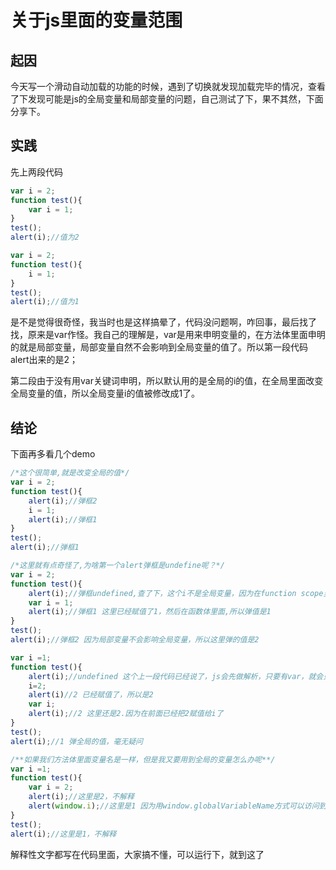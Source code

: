 # 关于js里面的变量范围

## 起因
今天写一个滑动自动加载的功能的时候，遇到了切换就发现加载完毕的情况，查看了下发现可能是js的全局变量和局部变量的问题，自己测试了下，果不其然，下面分享下。

## 实践
先上两段代码

``` javascript
var i = 2;
function test(){
	var i = 1;
}
test();
alert(i);//值为2
```

``` javascript
var i = 2;
function test(){
	i = 1;
}
test();
alert(i);//值为1
```

是不是觉得很奇怪，我当时也是这样搞晕了，代码没问题啊，咋回事，最后找了找，原来是var作怪。我自己的理解是，var是用来申明变量的，在方法体里面申明的就是局部变量，局部变量自然不会影响到全局变量的值了。所以第一段代码alert出来的是2；

第二段由于没有用var关键词申明，所以默认用的是全局的i的值，在全局里面改变全局变量的值，所以全局变量i的值被修改成1了。

## 结论

下面再多看几个demo

``` javascript
/*这个很简单,就是改变全局的值*/
var i = 2;
function test(){
	alert(i);//弹框2
	i = 1;
	alert(i);//弹框1
}
test();
alert(i);//弹框1
```

``` javascript
/*这里就有点奇怪了,为啥第一个alert弹框是undefine呢？*/
var i = 2;
function test(){
	alert(i);//弹框undefined,查了下，这个i不是全局变量，因为在function scope里已经声明了，var i = 1;所以全局的i被覆盖了，这说明了js在执行前会对整个脚本文件的定义部分做完整分析，所以在test()函数执行前，函数体中的变量i都已经被指向了内部的局部变量，而不是指向外部的全局变量，但这是i还没有申明和赋值，所以弹的是undefined。(从刀刀的专栏(http://blog.csdn.net/zyz511919766/article/details/7276089)得知)
	var i = 1;
	alert(i);//弹框1 这里已经赋值了1，然后在函数体里面,所以弹值是1
}
test();
alert(i);//弹框2 因为局部变量不会影响全局变量，所以这里弹的值是2
```

``` javascript
var i =1;
function test(){
	alert(i);//undefined 这个上一段代码已经说了，js会先做解析，只要有var，就会只想局部变量，但是这个时候同样还没定义和赋值，所以undefined
	i=2;
	alert(i)//2 已经赋值了，所以是2
	var i;
	alert(i);//2 这里还是2.因为在前面已经把2赋值给i了
}
test();
alert(i);//1 弹全局的值，毫无疑问
```

``` javascript
/**如果我们方法体里面变量名是一样，但是我又要用到全局的变量怎么办呢**/
var i =1;
function test(){
	var i = 2;
	alert(i);//这里是2，不解释
	alert(window.i);//这里是1 因为用window.globalVariableName方式可以访问到全局的i
}
test();
alert(i);//这里是1，不解释
```

解释性文字都写在代码里面，大家搞不懂，可以运行下，就到这了